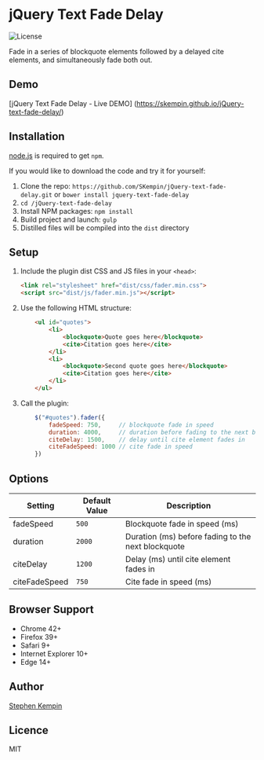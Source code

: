 # jQuery Text Fade Delay

![License](https://img.shields.io/badge/license-MIT-blue.svg?style=flat-square)

Fade in a series of blockquote elements followed by a delayed cite elements, and simultaneously fade both out.

## Demo
[jQuery Text Fade Delay - Live DEMO] (https://skempin.github.io/jQuery-text-fade-delay/)


## Installation
[node.js](http://nodejs.org/download/) is required to get ``npm``.

If you would like to download the code and try it for yourself:

1. Clone the repo: `https://github.com/SKempin/jQuery-text-fade-delay.git` or `bower install jquery-text-fade-delay`
2. `cd /jQuery-text-fade-delay`
2. Install NPM packages: `npm install`
3. Build project and launch: `gulp`
4. Distilled files will be compiled into the `dist` directory


## Setup

1. Include the plugin dist CSS and JS files in your `<head>`:

	```html
	<link rel="stylesheet" href="dist/css/fader.min.css">
	<script src="dist/js/fader.min.js"></script>
	```

2. Use the following HTML structure:

    ```html
        <ul id="quotes">
            <li>
                <blockquote>Quote goes here</blockquote>
                <cite>Citation goes here</cite>
            </li>
            <li>
                <blockquote>Second quote goes here</blockquote>
                <cite>Citation goes here</cite>
            </li>
        </ul>
    ```

3. Call the plugin:

    ```javascript
        $("#quotes").fader({
    	    fadeSpeed: 750,     // blockquote fade in speed
            duration: 4000,     // duration before fading to the next blockquote
            citeDelay: 1500,    // delay until cite element fades in
            citeFadeSpeed: 1000 // cite fade in speed
    	})

    ```

## Options

Setting | Default Value | Description |
------------ | ------------ |------------ |
fadeSpeed | `500` | Blockquote fade in speed (ms)
duration | `2000` | Duration (ms) before fading to the next blockquote
citeDelay | `1200` | Delay (ms) until cite element fades in
citeFadeSpeed | `750` | Cite fade in speed (ms)


## Browser Support

- Chrome 42+
- Firefox 39+
- Safari 9+
- Internet Explorer 10+
- Edge 14+



## Author
[Stephen Kempin](http://www.stephenkempin.co.uk)

## Licence
MIT
